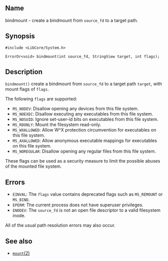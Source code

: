 ## Name

bindmount - create a bindmount from `source_fd` to a target path.

## Synopsis

```**c++
#include <LibCore/System.h>

ErrorOr<void> bindmount(int source_fd, StringView target, int flags);
```

## Description

`bindmount()` create a bindmount from `source_fd` to a target path `target`, with mount flags of `flags`.

The following `flags` are supported:

-   `MS_NODEV`: Disallow opening any devices from this file system.
-   `MS_NOEXEC`: Disallow executing any executables from this file system.
-   `MS_NOSUID`: Ignore set-user-id bits on executables from this file system.
-   `MS_RDONLY`: Mount the filesystem read-only.
-   `MS_WXALLOWED`: Allow W^X protection circumvention for executables on this file system.
-   `MS_AXALLOWED`: Allow anonymous executable mappings for executables on this file system.
-   `MS_NOREGULAR`: Disallow opening any regular files from this file system.

These flags can be used as a security measure to limit the possible abuses of the mounted file system.

## Errors

-   `EINVAL`: The `flags` value contains deprecated flags such as `MS_REMOUNT` or `MS_BIND`.
-   `EPERM`: The current process does not have superuser privileges.
-   `ENODEV`: The `source_fd` is not an open file descriptor to a valid filesystem inode.

All of the usual path resolution errors may also occur.

## See also

-   [`mount`(2)](help://man/2/mount)
